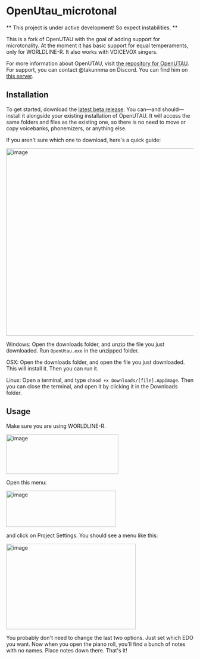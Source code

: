# OpenUtau_microtonal

** This project is under active development! So expect instabilities. **

This is a fork of OpenUTAU with the goal of adding support for microtonality. At the moment it has basic support for equal temperaments, only for WORLDLINE-R. It also works with VOICEVOX singers.

For more information about OpenUTAU, visit [the repository for OpenUTAU](https://github.com/stakira/OpenUtau).
For support, you can contact @takunnma on Discord. You can find him on [this server](https://discord.gg/k3Cp7kW6Jv).

## Installation

To get started, download the [latest beta release](https://github.com/takunnma5286/OpenUtau_microtonal/releases/tag/beta). You can—and should—install it alongside your existing installation of OpenUTAU. It will access the same folders and files as the existing one, so there is no need to move or copy voicebanks, phonemizers, or anything else.

If you aren't sure which one to download, here's a quick guide:

<img width="602" height="502" alt="image" src="https://github.com/user-attachments/assets/d72ac399-bb74-489f-ba4f-e493220ca9b8" />

Windows: Open the downloads folder, and unzip the file you just downloaded. Run `OpenUtau.exe` in the unzipped folder.

OSX: Open the downloads folder, and open the file you just downloaded. This will install it. Then you can run it.

Linux: Open a terminal, and type `chmod +x Downloads/[file].AppImage`. Then you can close the terminal, and open it by clicking it in the Downloads folder.

## Usage

Make sure you are using WORLDLINE-R.

<img width="301" height="106" alt="image" src="https://github.com/user-attachments/assets/0354b417-215a-4de7-95e5-12af4f26099a" />

Open this menu:

<img width="295" height="97" alt="image" src="https://github.com/user-attachments/assets/cff18af9-f9e8-48b8-8c85-da44f12aa35b" />

and click on Project Settings. You should see a menu like this:

<img width="348" height="229" alt="image" src="https://github.com/user-attachments/assets/ac19d722-5ef5-430f-8c75-3ef5e1e76083" />

You probably don't need to change the last two options. Just set which EDO you want. Now when you open the piano roll, you'll find a bunch of notes with no names. Place notes down there. That's it!
